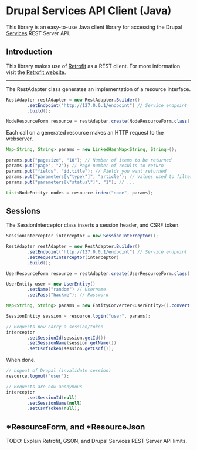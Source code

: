 # Drupal Services API Client (Java)

This library is an easy-to-use Java client library for accessing the Drupal [Services](http://drupal.org/project/services) REST Server API.

## Introduction

This library makes use of [Retrofit](https://github.com/square/retrofit) as a REST client. For more information visit the [Retrofit website](https://square.github.io/retrofit).

----

The RestAdapter class generates an implementation of a resource interface.

```java
RestAdapter restAdapter = new RestAdapter.Builder()
        .setEndpoint("http://127.0.0.1/endpoint") // Service endpoint
        .build();

NodeResourceForm resource = restAdapter.create(NodeResourceForm.class);
```

Each call on a generated resource makes an HTTP request to the webserver.

```java
Map<String, String> params = new LinkedHashMap<String, String>();

params.put("pagesize", "10"); // Number of items to be returned
params.put("page", "2"); // Page number of results to return
params.put("fields", "id,title"); // Fields you want returned
params.put("parameters[\"type\"]", "article"); // Values used to filter results
params.put("parameters[\"status\"]", "1"); // ...

List<NodeEntity> nodes = resource.index("node", params);
```

## Sessions

The SessionInterceptor class inserts a session header, and CSRF token.

```java
SessionInterceptor interceptor = new SessionInterceptor();

RestAdapter restAdapter = new RestAdapter.Builder()
        .setEndpoint("http://127.0.0.1/endpoint") // Service endpoint
        .setRequestInterceptor(interceptor)
        .build();

UserResourceForm resource = restAdapter.create(UserResourceForm.class);

UserEntity user = new UserEntity()
        .setName("random") // Username
        .setPass("hackme"); // Password

Map<String, String> params = new EntityConverter<UserEntity>().convert(user);

SessionEntity session = resource.login("user", params);

// Requests now carry a session/token
interceptor
        .setSessionId(session.getId())
        .setSessionName(session.getName())
        .setCsrfToken(session.getCsrf());
```

When done.

```java
// Logout of Drupal (invalidate session)
resource.logout("user");

// Requests are now anonymous
interceptor
        .setSessionId(null)
        .setSessionName(null)
        .setCsrfToken(null);
```

## *ResourceForm, and *ResourceJson

TODO: Explain Retrofit, GSON, and Drupal Services REST Server API limits.
